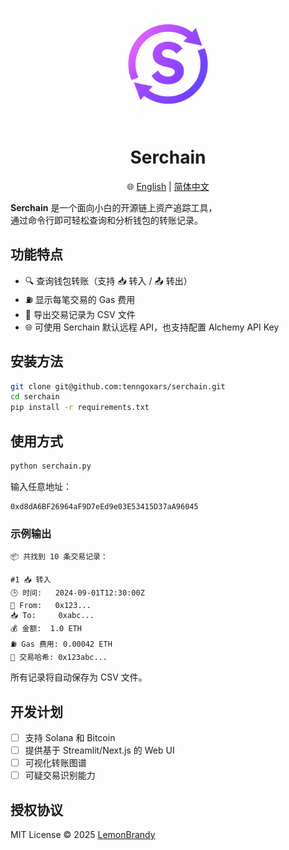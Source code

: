<p align="center">
  <img src="doc/logo.png" alt="Serchain Logo" width="180"/>
</p>

<h1 align="center">Serchain</h1>

<p align="center">
  🌐 <a href="README.md">English</a> | <a href="README_CN.md"> 简体中文</a>
</p>

**Serchain** 是一个面向小白的开源链上资产追踪工具，  
通过命令行即可轻松查询和分析钱包的转账记录。

## 功能特点
- 🔍 查询钱包转账（支持 📥 转入 / 📤 转出）
- ⛽ 显示每笔交易的 Gas 费用
- 📄 导出交易记录为 CSV 文件
- 🌐 可使用 Serchain 默认远程 API，也支持配置 Alchemy API Key

## 安装方法

```bash
git clone git@github.com:tenngoxars/serchain.git
cd serchain
pip install -r requirements.txt
```

## 使用方式

```bash
python serchain.py
```

输入任意地址：

```
0xd8dA6BF26964aF9D7eEd9e03E53415D37aA96045
```

### 示例输出

```
📦 共找到 10 条交易记录：

#1 📥 转入
🕒 时间:   2024-09-01T12:30:00Z
💸 From:   0x123...
📥 To:     0xabc...
💰 金额:  1.0 ETH
⛽ Gas 费用: 0.00042 ETH
🔗 交易哈希: 0x123abc...
```

所有记录将自动保存为 CSV 文件。

## 开发计划
- [ ] 支持 Solana 和 Bitcoin
- [ ] 提供基于 Streamlit/Next.js 的 Web UI
- [ ] 可视化转账图谱
- [ ] 可疑交易识别能力

## 授权协议
MIT License © 2025 [LemonBrandy](https://github.com/tenngoxars)
